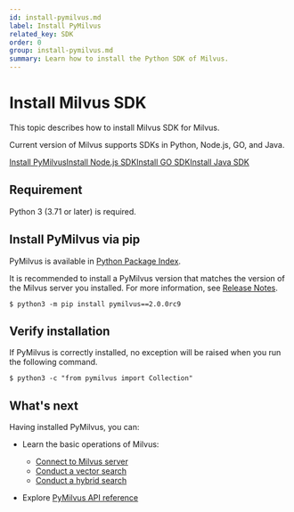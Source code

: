 ```yaml
---
id: install-pymilvus.md
label: Install PyMilvus
related_key: SDK
order: 0
group: install-pymilvus.md
summary: Learn how to install the Python SDK of Milvus.
---
```


# Install Milvus SDK

This topic describes how to install Milvus SDK for Milvus.

Current version of Milvus supports SDKs in Python, Node.js, GO, and Java.

<div class="tab-wrapper"><a href="install-pymilvus.md" class='active '>Install PyMilvus</a><a href="install-node.md" class=''>Install Node.js SDK</a><a href="install-go.md" class=''>Install GO SDK</a><a href="install-java.md" class=''>Install Java SDK</a></div>

## Requirement

Python 3 (3.71 or later) is required.


## Install PyMilvus via pip

PyMilvus is available in [Python Package Index](https://pypi.org/project/pymilvus/).

<div class="alert note">
It is recommended to install a PyMilvus version that matches the version of the Milvus server you installed. For more information, see <a href="release_notes.md">Release Notes</a>.
</div>

```
$ python3 -m pip install pymilvus==2.0.0rc9
```

## Verify installation

If PyMilvus is correctly installed, no exception will be raised when you run the following command.

```
$ python3 -c "from pymilvus import Collection"
```



## What's next

Having installed PyMilvus, you can:

- Learn the basic operations of Milvus:
  - [Connect to Milvus server](manage_connection.md)
  - [Conduct a vector search](search.md)
  - [Conduct a hybrid search](hybridsearch.md)

- Explore [PyMilvus API reference](/api-reference/pymilvus/v2.0.0rc9/tutorial.html)
